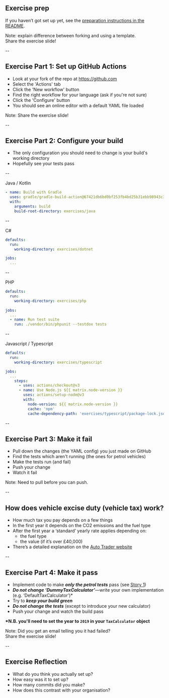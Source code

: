 ## Exercise prep

If you haven’t got set up yet, see the [preparation instructions in the README](/README.md#prep-work-for-apprentices).

Note: explain difference between forking and using a template.  
  Share the exercise slide!  

--

## Exercise Part 1: Set up GitHub Actions

* Look at your fork of the repo at https://github.com
* Select the 'Actions' tab
* Click the 'New workflow' button
* Find the right workflow for your language (ask if you're not sure)
* Click the 'Configure' button
* You should see an online editor with a default YAML file loaded

Note:
  Share the exercise slide!  

--

## Exercise Part 2: Configure your build

* The only configuration you should need to change is your build's working directory
* Hopefully see your tests pass

--

Java / Kotlin
```yaml
- name: Build with Gradle
  uses: gradle/gradle-build-action@67421db6bd0bf253fb4bd25b31ebb98943c375e1
  with:
    arguments: build
    build-root-directory: exercises/java
```

--

C#
```yaml
defaults:
  run:
    working-directory: exercises/dotnet

jobs:
  ...
```

--

PHP
```yaml
defaults:
  run:
    working-directory: exercises/php
    
jobs:
  ...
  - name: Run test suite
    run: ./vendor/bin/phpunit --testdox tests
```

--

Javascript / Typescript
```yaml
defaults:
  run:
    working-directory: exercises/typescript

jobs:
  ...
    steps:
      - uses: actions/checkout@v3
      - name: Use Node.js ${{ matrix.node-version }}
        uses: actions/setup-node@v3
        with:
          node-version: ${{ matrix.node-version }}
          cache: 'npm'
          cache-dependency-path: 'exercises/typescript/package-lock.json'
```

--

## Exercise Part 3: Make it fail

* Pull down the changes (the YAML config) you just made on GitHub
* Find the tests which aren't running (the ones for petrol vehicles)
* Make the tests run (and fail)
* Push your change
* Watch it fail

Note: Need to pull before you can push.  

--

## How does vehicle excise duty (vehicle tax) work?

+ How much tax you pay depends on a few things
+ In the first year it depends on the CO2 emissions and the fuel type
+ After the first year a ‘standard’ yearly rate applies depending on:
  + the fuel type 
  + the value (if it’s over £40,000)
+ There’s a detailed explanation on the [Auto Trader website](https://www.autotrader.co.uk/content/advice/car-tax-bands)

--

## Exercise Part 4: Make it pass

* Implement code to make **_only the petrol tests_** pass (see [Story 1](https://github.com/MCR-Digital/apprentice-boot-camp-fundamentals-3/tree/master/exercises#story-1))
* ___***Do not change ‘DummyTaxCalculator’***___—write your own implementation (e.g. ‘DefaultTaxCalculator’)*
* Try to ___***keep your build green***___
* ___***Do not change the tests***___ (except to introduce your new calculator)
* Push your change and watch the build pass

**\*N.B. you'll need to set the year to `2019` in your `TaxCalculator` object**

Note: Did you get an email telling you it had failed?  
  Share the exercise slide!  

--

## Exercise Reflection

+ What do you think you actually set up?
+ How easy was it to set up?
+ How many commits did you make?
+ How does this contrast with your organisation?
